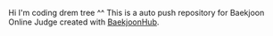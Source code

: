Hi I'm coding drem tree ^^
This is a auto push repository for Baekjoon Online Judge created with [BaekjoonHub](https://github.com/BaekjoonHub/BaekjoonHub).
